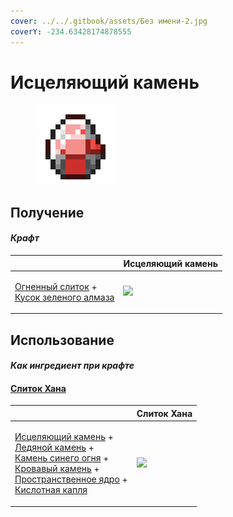 ```yaml
---
cover: ../../.gitbook/assets/Без имени-2.jpg
coverY: -234.63428174878555
---
```


# Исцеляющий камень

<figure><img src="../../.gitbook/assets/healing_stone_128.png" alt=""><figcaption></figcaption></figure>

## Получение

#### _Крафт_

|                                                                                                                       |  Исцеляющий камень                            |
| --------------------------------------------------------------------------------------------------------------------- | --------------------------------------------- |
| <p><a href="fireite_ingot.md">Огненный слиток</a> +<br><a href="green_diamond_chunk.md">Кусок зеленого алмаза</a></p> | ![](../../.gitbook/assets/healing\_stone.png) |

## Использование

#### _Как ингредиент при крафте_

#### [Слиток Хана](red_aurum_ingot.md)

|                                                                                                                                                                                                                                                                                                                     |  Слиток Хана                                     |
| ------------------------------------------------------------------------------------------------------------------------------------------------------------------------------------------------------------------------------------------------------------------------------------------------------------------- | ------------------------------------------------ |
| <p><a href="healing_stone.md">Исцеляющий камень</a> +<br><a href="ice_stone.md">Ледяной камень</a> +<br><a href="bluefire_stone.md">Камень синего огня</a> +<br><a href="bloodgem.md">Кровавый камень</a> +<br><a href="spawner_seeker.md">Пространственное ядро</a> +<br><a href="acid.md">Кислотная капля</a></p> | ![](../../.gitbook/assets/red\_aurum\_ingot.png) |

